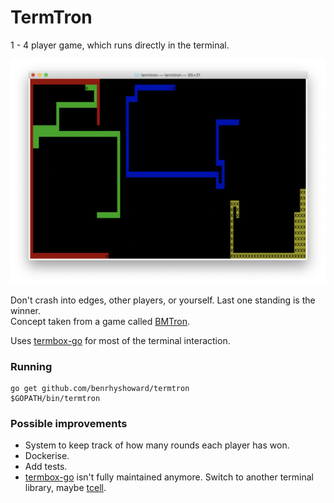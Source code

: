 # TermTron

1 - 4 player game, which runs directly in the terminal.

![Screenshot](screenshot.png)

Don't crash into edges, other players, or yourself. Last one standing is the winner.  
Concept taken from a game called [BMTron](https://www.games1729.com/archive/).

Uses [termbox-go](https://github.com/nsf/termbox-go) for most of the terminal interaction.

### Running

```
go get github.com/benrhyshoward/termtron
$GOPATH/bin/termtron
```

### Possible improvements
- System to keep track of how many rounds each player has won.
- Dockerise.
- Add tests.
- [termbox-go](https://github.com/nsf/termbox-go) isn't fully maintained anymore. Switch to another terminal library, maybe [tcell](https://github.com/gdamore/tcell).